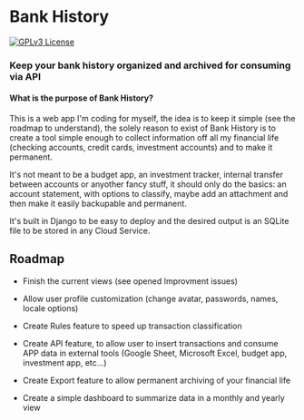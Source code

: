 
# Bank History
[![GPLv3 License](https://img.shields.io/badge/License-GPL%20v3-yellow.svg)](https://opensource.org/licenses/)

### Keep your bank history organized and archived for consuming via API 

#### What is the purpose of Bank History?
This is a web app I'm coding for myself, the idea is to keep it simple (see the roadmap to understand), the solely reason to exist of Bank History is to create a tool simple enough to collect information off all my financial life (checking accounts, credit cards, investment accounts) and to make it permanent.

It's not meant to be a budget app, an investment tracker, internal transfer between accounts or anyother fancy stuff, it should only do the basics: an account statement, with options to classify, maybe add an attachment and then make it easily backupable and permanent.

It's built in Django to be easy to deploy and the desired output is an SQLite file to be stored in any Cloud Service.




## Roadmap

- Finish the current views (see opened Improvment issues)

- Allow user profile customization (change avatar, passwords, names, locale options)

- Create Rules feature to speed up transaction classification

- Create API feature, to allow user to insert transactions and consume APP data in external tools (Google Sheet, Microsoft Excel, budget app, investment app, etc...)

- Create Export feature to allow permanent archiving of your financial life

- Create a simple dashboard to summarize data in a monthly and yearly view

